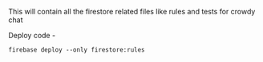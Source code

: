This will contain all the firestore related files like rules and tests for crowdy chat

Deploy code -

```
firebase deploy --only firestore:rules
```
